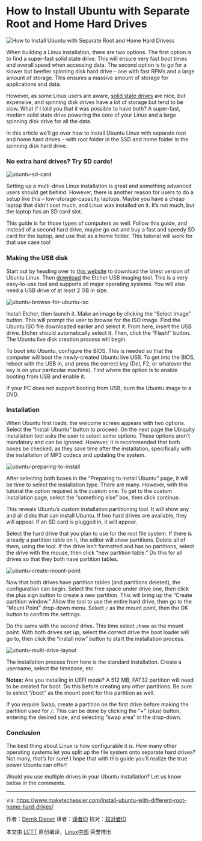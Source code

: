 How to Install Ubuntu with Separate Root and Home Hard Drives
============================================================


![](https://maketecheasier-2d0f.kxcdn.com/assets/uploads/2017/02/ubuntu-feature-image.jpg "How to Install Ubuntu with Separate Root and Home Hard Drivess") 

When building a Linux installation, there are two options. The first option is to find a super-fast solid state drive. This will ensure very fast boot times and overall speed when accessing data. The second option is to go for a slower but beefier spinning disk hard drive – one with fast RPMs and a large amount of storage. This ensures a massive amount of storage for applications and data.


However, as some Linux users are aware, [solid state drives][10] are nice, but expensive, and spinning disk drives have a lot of storage but tend to be slow. What if I told you that it was possible to have both? A super-fast, modern solid state drive powering the core of your Linux and a large spinning disk drive for all the data.

In this article we’ll go over how to install Ubuntu Linux with separate root and home hard drives – with root folder in the SSD and home folder in the spinning disk hard drive.

### No extra hard drives? Try SD cards!

 ![ubuntu-sd-card](https://maketecheasier-2d0f.kxcdn.com/assets/uploads/2017/02/ubuntu-sd-card.jpg "ubuntu-sd-card") 

Setting up a multi-drive Linux installation is great and something advanced users should get behind. However, there is another reason for users to do a setup like this – low-storage-capacity laptops. Maybe you have a cheap laptop that didn’t cost much, and Linux was installed on it. It’s not much, but the laptop has an SD card slot.

This guide is for those types of computers as well. Follow this guide, and instead of a second hard drive, maybe go out and buy a fast and speedy SD card for the laptop, and use that as a home folder. This tutorial will work for that use case too!

### Making the USB disk

Start out by heading over to [this website][11] to download the latest version of Ubuntu Linux. Then [download][12] the Etcher USB imaging tool. This is a very easy-to-use tool and supports all major operating systems. You will also need a USB drive of at least 2 GB in size.

 ![ubuntu-browse-for-ubuntu-iso](https://maketecheasier-2d0f.kxcdn.com/assets/uploads/2017/02/ubuntu-browse-for-ubuntu-iso.jpg "ubuntu-browse-for-ubuntu-iso") 

Install Etcher, then launch it. Make an image by clicking the “Select Image” button. This will prompt the user to browse for the ISO image. Find the Ubuntu ISO file downloaded earlier and select it. From here, insert the USB drive. Etcher should automatically select it. Then, click the “Flash!” button. The Ubuntu live disk creation process will begin.

To boot into Ubuntu, configure the BIOS. This is needed so that the computer will boot the newly-created Ubuntu live USB. To get into the BIOS, reboot with the USB in, and press the correct key (Del, F2, or whatever the key is on your particular machine). Find where the option is to enable booting from USB and enable it.

If your PC does not support booting from USB, burn the Ubuntu image to a DVD.

### Installation

When Ubuntu first loads, the welcome screen appears with two options. Select the “Install Ubuntu” button to proceed. On the next page the Ubiquity installation tool asks the user to select some options. These options aren’t mandatory and can be ignored. However, it is recommended that both boxes be checked, as they save time after the installation, specifically with the installation of MP3 codecs and updating the system.

 ![ubuntu-preparing-to-install](https://maketecheasier-2d0f.kxcdn.com/assets/uploads/2017/02/ubuntu-preparing-to-install.jpg "ubuntu-preparing-to-install") 

After selecting both boxes in the “Preparing to install Ubuntu” page, it will be time to select the installation type. There are many. However, with this tutorial the option required is the custom one. To get to the custom installation page, select the “something else” box, then click continue.

This reveals Ubuntu’s custom installation partitioning tool. It will show any and all disks that can install Ubuntu. If two hard drives are available, they will appear. If an SD card is plugged in, it will appear.

Select the hard drive that you plan to use for the root file system. If there is already a partition table on it, the editor will show partitions. Delete all of them, using the tool. If the drive isn’t formatted and has no partitions, select the drive with the mouse, then click “new partition table.” Do this for all drives so that they both have partition tables.

 ![ubuntu-create-mount-point](https://maketecheasier-2d0f.kxcdn.com/assets/uploads/2017/02/ubuntu-create-mount-point.jpg "ubuntu-create-mount-point") 

Now that both drives have partition tables (and partitions deleted), the configuration can begin. Select the free space under drive one, then click the plus sign button to create a new partition. This will bring up the “Create partition window.” Allow the tool to use the entire hard drive, then go to the “Mount Point” drop-down menu. Select `/` as the mount point, then the OK button to confirm the settings.

Do the same with the second drive. This time select `/home` as the mount point. With both drives set up, select the correct drive the boot loader will go to, then click the “install now” button to start the installation process.

 ![ubuntu-multi-drive-layout](https://maketecheasier-2d0f.kxcdn.com/assets/uploads/2017/02/ubuntu-multi-drive-layout.jpg "ubuntu-multi-drive-layout") 

The installation process from here is the standard installation. Create a username, select the timezone, etc.

**Notes:** Are you installing in UEFI mode? A 512 MB, FAT32 partition will need to be created for boot. Do this before creating any other partitions. Be sure to select “/boot” as the mount point for this partition as well.

If you require Swap, create a partition on the first drive before making the partition used for `/`. This can be done by clicking the “+” (plus) button, entering the desired size, and selecting “swap area” in the drop-down.

### Conclusion

The best thing about Linux is how configurable it is. How many other operating systems let you split up the file system onto separate hard drives? Not many, that’s for sure! I hope that with this guide you’ll realize the true power Ubuntu can offer!

Would you use multiple drives in your Ubuntu installation? Let us know below in the comments.

--------------------------------------------------------------------------------

via: https://www.maketecheasier.com/install-ubuntu-with-different-root-home-hard-drives/

作者：[Derrik Diener][a]
译者：[译者ID](https://github.com/译者ID)
校对：[校对者ID](https://github.com/校对者ID)

本文由 [LCTT](https://github.com/LCTT/TranslateProject) 原创编译，[Linux中国](https://linux.cn/) 荣誉推出

[a]:https://www.maketecheasier.com/author/derrikdiener/
[1]:https://www.maketecheasier.com/author/derrikdiener/
[2]:https://www.maketecheasier.com/install-ubuntu-with-different-root-home-hard-drives/#respond
[3]:https://www.maketecheasier.com/category/linux-tips/
[4]:http://www.facebook.com/sharer.php?u=https%3A%2F%2Fwww.maketecheasier.com%2Finstall-ubuntu-with-different-root-home-hard-drives%2F
[5]:http://twitter.com/share?url=https%3A%2F%2Fwww.maketecheasier.com%2Finstall-ubuntu-with-different-root-home-hard-drives%2F&text=How+to+Install+Ubuntu+with+Separate+Root+and+Home+Hard+Drives
[6]:mailto:?subject=How%20to%20Install%20Ubuntu%20with%20Separate%20Root%20and%20Home%20Hard%20Drives&body=https%3A%2F%2Fwww.maketecheasier.com%2Finstall-ubuntu-with-different-root-home-hard-drives%2F
[7]:https://www.maketecheasier.com/byb-dimmable-eye-care-desk-lamp/
[8]:https://www.maketecheasier.com/download-appx-files-from-windows-store/
[9]:https://support.google.com/adsense/troubleshooter/1631343
[10]:http://www.maketecheasier.com/tag/ssd
[11]:http://ubuntu.com/download
[12]:https://etcher.io/
